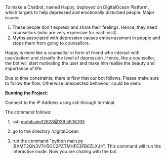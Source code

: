 To make a Chatbot, named Happy, deployed on DigitalOcean Platform, which targets to help depressed and emotionally disturbed people. Major issues:
1) These people don't express and share their feelings. Hence, they need counsellors (who are very expensive for each visit).
2) Myths associated with depression causes embarrassment in people and stops them from going to counsellors.

Happy is more like a counsellor in form of friend who interact with user/patient and classify the level of depression .Hence, like a counsellor, the bot will start motivating the user and make him realise the beauty and importance of life.

Due to time constraints, there is flow that our bot follows. Please make sure to follow the flow. Otherwise unexpected behaviour could be seen.

**Running the Project:**

Connect to the IP Address using ssh through terminal.

The command follows:

1) ssh mohitsaini12628@139.59.16.193

2) go to the directory /digitalOcean

3) run the command "python main.py IBXMT2QN3V7H5OC2PZTMHFE3FB6ZLXJ4". This command will run the interactive mode. Now you are chating with the bot.
